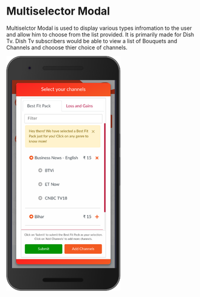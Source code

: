 # Multiselector Modal

Multiselctor Modal is used to display various types infromation to the user and allow him to choose from the list provided. 
It is primarily made for Dish Tv. Dish Tv subscribers would be able to view a list of Bouquets and Channels and chooose thier choice of channels.

<img src="https://github.com/abhinandan2/multiselect/blob/master/BFP%20View%20-%20Tabbed%20-%20Tab%201%20-%20Ex%201.png" width="300px"/>
